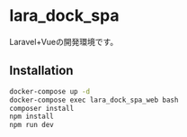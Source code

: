 # lara_dock_spa
Laravel+Vueの開発環境です。

## Installation
 
```bash
docker-compose up -d
docker-compose exec lara_dock_spa_web bash
composer install
npm install
npm run dev
```
